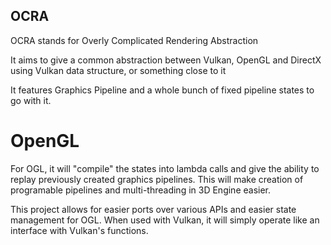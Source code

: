 ## OCRA

OCRA stands for Overly Complicated Rendering Abstraction

It aims to give a common abstraction between Vulkan, OpenGL and DirectX using Vulkan data structure, or something close to it

It features Graphics Pipeline and a whole bunch of fixed pipeline states to go with it.

# OpenGL
For OGL, it will "compile" the states into lambda calls and give the ability to replay previously created graphics pipelines.
This will make creation of programable pipelines and multi-threading in 3D Engine easier.

This project allows for easier ports over various APIs and easier state management for OGL.
When used with Vulkan, it will simply operate like an interface with Vulkan's functions.